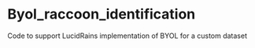 # Byol_raccoon_identification
Code to support LucidRains implementation of BYOL for a custom dataset
